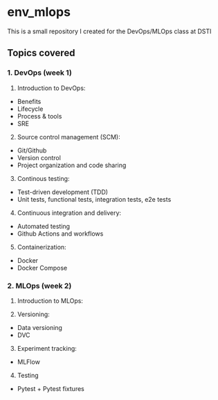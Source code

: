 # env_mlops

This is a small repository I created for the DevOps/MLOps class at DSTI


## Topics covered


### 1. DevOps (week 1)

1. Introduction to DevOps: 
* Benefits
* Lifecycle
* Process & tools
* SRE

2. Source control management (SCM):
* Git/Github
* Version control
* Project organization and code sharing

3. Continous testing: 
* Test-driven development (TDD)
* Unit tests, functional tests, integration tests, e2e tests

4. Continuous integration and delivery: 
* Automated testing
* Github Actions and workflows

5. Containerization: 
* Docker
* Docker Compose


### 2. MLOps (week 2)

1. Introduction to MLOps:

2. Versioning:
* Data versioning
* DVC

3. Experiment tracking: 
* MLFlow

4. Testing
* Pytest + Pytest fixtures